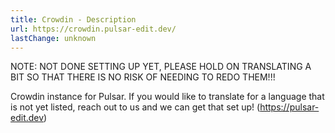 ```yaml
---
title: Crowdin - Description
url: https://crowdin.pulsar-edit.dev/
lastChange: unknown
---
```


NOTE: NOT DONE SETTING UP YET, PLEASE HOLD ON TRANSLATING A BIT SO THAT THERE IS NO RISK OF NEEDING TO REDO THEM!!!

Crowdin instance for Pulsar. If you would like to translate for a language that is not yet listed, reach out to us and we can get that set up! (https://pulsar-edit.dev)
